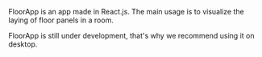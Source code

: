 FloorApp is an app made in React.js. The main usage is to visualize the laying of floor panels in a room. 

FloorApp is still under development, that's why we recommend using it on desktop.
